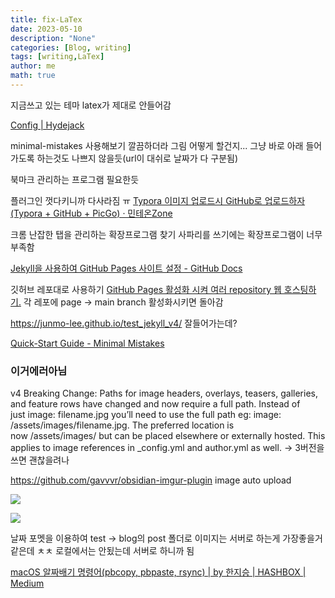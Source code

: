 ```yaml
---
title: fix-LaTex
date: 2023-05-10
description: "None"
categories: [Blog, writing]
tags: [writing,LaTex]
author: me
math: true
---
```

지금쓰고 있는 테마 latex가 제대로 안들어감

[Config | Hydejack](https://hydejack.com/docs/config/#enabling-math-blocks)


minimal-mistakes 사용해보기 깔끔하더라
그림 어떻게 할건지...
그냥 바로 아래 들어가도록 하는것도 나쁘지 않을듯(url이 대쉬로 날짜가 다 구분됨)

북마크 관리하는 프로그램 필요한듯

플러그인 껏다키니까 다사라짐 ㅠ
[Typora 이미지 업로드시 GitHub로 업로드하자 (Typora + GitHub + PicGo) · 민테온Zone](https://mintheon.com/devlog/2023/02/13/Typora-%EC%9D%B4%EB%AF%B8%EC%A7%80-%EC%97%85%EB%A1%9C%EB%93%9C%EC%8B%9C-GitHub%EB%A1%9C-%EC%97%85%EB%A1%9C%EB%93%9C%ED%95%98%EC%9E%90-(Typora-+-GitHub-+-PicGo)/)

크롬 난잡한 탭을 관리하는 확장프로그램 찾기
사파리를 쓰기에는 확장프로그램이 너무 부족함

[Jekyll을 사용하여 GitHub Pages 사이트 설정 - GitHub Docs](https://docs.github.com/ko/pages/setting-up-a-github-pages-site-with-jekyll)

깃허브 레포대로 사용하기
[GitHub Pages 활성화 시켜 여러 repository 웹 호스팅하기.](https://cheershennah.tistory.com/216)
각 레포에 page → main branch 활성화시키면 돌아감

https://junmo-lee.github.io/test_jekyll_v4/
잘들어가는데?

[Quick-Start Guide - Minimal Mistakes](https://mmistakes.github.io/minimal-mistakes/docs/quick-start-guide/)

### 이거에러아님
v4 Breaking Change: Paths for image headers, overlays, teasers, galleries, and feature rows have changed and now require a full path. Instead of just image: filename.jpg you’ll need to use the full path eg: image: /assets/images/filename.jpg. The preferred location is now /assets/images/ but can be placed elsewhere or externally hosted. This applies to image references in _config.yml and author.yml as well.
→ 3버전을 쓰면 괜찮을려나

https://github.com/gavvvr/obsidian-imgur-plugin
image auto upload


![](https://i.imgur.com/hXRUnJM.png)

![](https://i.imgur.com/dboRF8d.png)

날짜 포멧을 이용하여 test → blog의 post 폴더로
이미지는 서버로 하는게 가장좋을거같은데
ㅊㅊ 로컬에서는 안됬는데 서버로 하니까 됨

[macOS 알짜배기 명령어(pbcopy, pbpaste, rsync) | by 한지승 | HASHBOX | Medium](https://medium.com/hashbox/macos-%EC%95%8C%EC%A7%9C%EB%B0%B0%EA%B8%B0-%EB%AA%85%EB%A0%B9%EC%96%B4-pbcopy-pbpaste-rsync-a9890c4e5260)